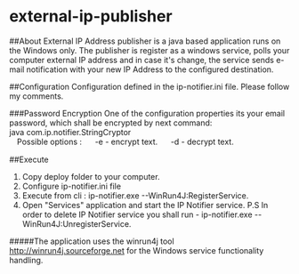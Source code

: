# external-ip-publisher
##About
External IP Address publisher is a java based application runs on the Windows only. The publisher is register
as a windows service, polls your computer external IP address and in case it's change, the service 
sends e-mail notification with your new IP Address to the configured destination.

##Configuration
Configuration defined in the ip-notifier.ini file. Please follow my comments.

###Password Encryption
One of the configuration properties its your email password, which shall be encrypted by next command: <br>
java com.ip.notifier.StringCryptor <option> <text><br> 
&nbsp;&nbsp;&nbsp;Possible options :<br>
&nbsp;&nbsp;&nbsp;&nbsp;&nbsp;-e - encrypt text.<br>
&nbsp;&nbsp;&nbsp;&nbsp;&nbsp;-d - decrypt text.<br>

##Execute
1. Copy deploy folder to your computer.
2. Configure ip-notifier.ini file
2. Execute from cli : ip-notifier.exe --WinRun4J:RegisterService.
3. Open "Services" application and start the IP Notifier service.
P.S 
 In order to delete IP Notifier service you shall run - ip-notifier.exe --WinRun4J:UnregisterService.

#####The application uses the winrun4j tool http://winrun4j.sourceforge.net for the Windows service functionality handling.




  
 
